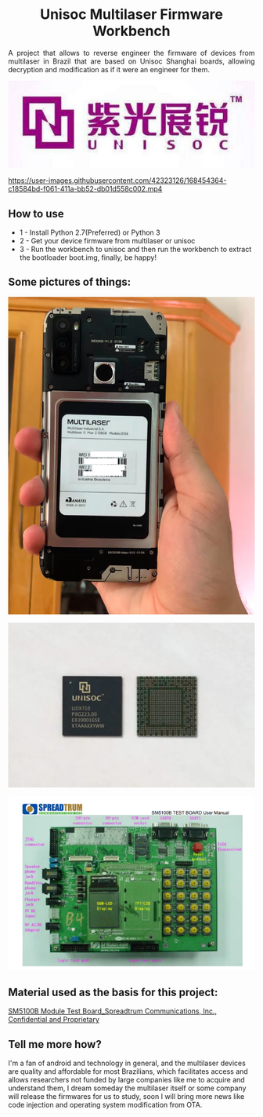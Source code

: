 <h1 align="center">Unisoc Multilaser Firmware Workbench</h1>
<p align="justify">
A project that allows to reverse engineer the firmware of devices from multilaser in Brazil that are based on Unisoc Shanghai boards, allowing decryption and modification as if it were an engineer for them.
</p>

<p align="center">
  <img src="https://github.com/keowu/unisoc_multilaser_firmware_workbench/blob/main/Resources/unisoclogo.jpg?raw=true" />
</p>


https://user-images.githubusercontent.com/42323126/168454364-c18584bd-f061-411a-bb52-db01d558c002.mp4

<h2> How to use </h2>
<ul>
  <li>1 - Install Python 2.7(Preferred) or Python 3</li>
  <li>2 - Get your device firmware from multilaser or unisoc</li>
  <li>3 - Run the workbench to unisoc and then run the workbench to extract the bootloader boot.img, finally, be happy!</li>
</ul>

<h2> Some pictures of things: </h2>

<p align="center">
  <img src="https://github.com/keowu/unisoc_multilaser_firmware_workbench/blob/main/Resources/deviceone.png?raw=true" />
</p>

<p align="center">
  <img src="https://github.com/keowu/unisoc_multilaser_firmware_workbench/blob/main/Resources/devicethreechip.png?raw=true" />
</p>

<p align="center">
  <img src="https://github.com/keowu/unisoc_multilaser_firmware_workbench/blob/main/Resources/devicetwo.png?raw=true" />
</p>

<h2> Material used as the basis for this project: </h2>
<a href="https://github.com/keowu/unisoc_multilaser_firmware_workbench/blob/main/Documentos/SM5100B%20Module%20Test%20Board_Spreadtrum%20Communications%2C%20Inc.%2C%20Confidential%20and%20Proprietary.pdf">SM5100B Module Test Board_Spreadtrum Communications, Inc., Confidential and Proprietary</a>

<h2> Tell me more how? </h2>
<p>I'm a fan of android and technology in general, and the multilaser devices are quality and affordable for most Brazilians, which facilitates access and allows researchers not funded by large companies like me to acquire and understand them, I dream someday the multilaser itself or some company will release the firmwares for us to study, soon I will bring more news like code injection and operating system modification from OTA.</p>
